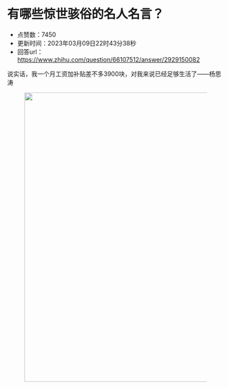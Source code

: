 # 有哪些惊世骇俗的名人名言？
- 点赞数：7450
- 更新时间：2023年03月09日22时43分38秒
- 回答url：https://www.zhihu.com/question/66107512/answer/2929150082
<body>
 <p data-pid="YKQoalyv">说实话，我一个月工资加补贴差不多3900块，对我来说已经足够生活了——杨思涛</p>
 <figure data-size="normal">
  <img src="https://pica.zhimg.com/50/v2-97ffac36f0b6f53ccab3ef5c56405da6_720w.jpg?source=1940ef5c" data-rawwidth="671" data-rawheight="1168" data-size="normal" data-original-token="v2-8d41b3d164adfa3667806a315ac2f78d" data-default-watermark-src="https://pic1.zhimg.com/50/v2-8e4fa59522380c2723bc20578915bd66_720w.jpg?source=1940ef5c" class="origin_image zh-lightbox-thumb" width="671" data-original="https://pic1.zhimg.com/v2-97ffac36f0b6f53ccab3ef5c56405da6_r.jpg?source=1940ef5c">
 </figure>
 <p></p>
</body>